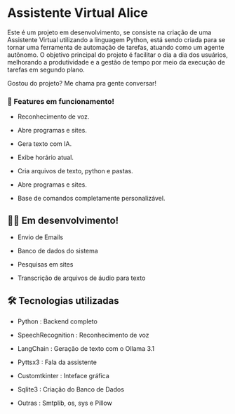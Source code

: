 # Assistente Virtual Alice
Este é um projeto em desenvolvimento, se consiste na criação de uma Assistente Virtual utilizando a linguagem Python, está sendo criada para se tornar uma ferramenta de automação de tarefas, atuando como um agente autônomo. O objetivo principal do projeto é facilitar o dia a dia dos usuários, melhorando a produtividade e a gestão de tempo por meio da execução de tarefas em segundo plano.

Gostou do projeto? Me chama pra gente conversar!

### 🚀 Features em funcionamento!
- Reconhecimento de voz.

- Abre programas e sites.

- Gera texto com IA.

- Exibe horário atual.

- Cria arquivos de texto, python e pastas.

- Abre programas e sites.

- Base de comandos completamente personalizável.

## 👷‍♂️ Em desenvolvimento!
- Envio de Emails

- Banco de dados do sistema

- Pesquisas em sites

- Transcrição de arquivos de áudio para texto



## 🛠️ Tecnologias utilizadas
- Python : Backend completo

- SpeechRecognition : Reconhecimento de voz

- LangChain : Geração de texto com o Ollama 3.1

- Pyttsx3 : Fala da assistente

- Customtkinter : Inteface gráfica

- Sqlite3 : Criação do Banco de Dados

- Outras : Smtplib, os, sys e Pillow
